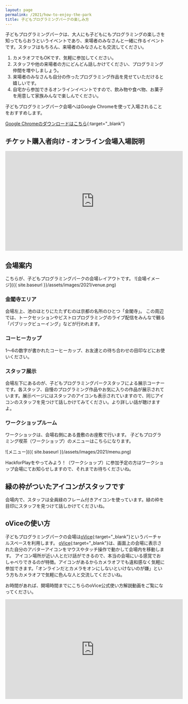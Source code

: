 ```yaml
---
layout: page
permalink: /2021/how-to-enjoy-the-park
title: 子どもプログラミングパークの楽しみ方
---
```


子どもプログラミングパークは、大人にも子どもにもプログラミングの楽しさを知ってもらおうというイベントであり、来場者のみなさんと一緒に作るイベントです。スタッフはもちろん、来場者のみなさんとも交流してください。

1. カメラオフでもOKです、気軽に参加してください。
2. スタッフや他の来場者の方にどんどん話しかけてください、プログラミング仲間を増やしましょう。
3. 来場者のみなさんも自分の作ったプログラミング作品を見せていただけると嬉しいです。
4. 自宅から参加できるオンラインイベントですので、飲み物や食べ物、お菓子を用意して家族みんなで楽しんでください。

子どもプログラミングパーク会場へはGoogle Chromeを使って入場されることをおすすめします。

[Google Chromeのダウンロードはこちら](https://www.google.co.jp/chrome/){:target="_blank"}

## チケット購入者向け - オンライン会場入場説明

<iframe width="560" height="315" src="https://www.youtube.com/embed/k3OtGxLRMaI" title="YouTube video player" frameborder="0" allow="accelerometer; autoplay; clipboard-write; encrypted-media; gyroscope; picture-in-picture" allowfullscreen></iframe>

## 会場案内
こちらが、子どもプログラミングパークの会場レイアウトです。
![会場イメージ]({{ site.baseurl }}/assets/images/2021/venue.png)

### 金閣寺エリア
会場左上、池のほとりにたたずむのは京都の名所のひとつ「金閣寺」。
この周辺では、トークセッションやビストロプログラミングのライブ配信をみんなで観る「パブリックビューイング」などが行われます。

### コーヒーカップ
1〜6の数字が書かれたコーヒーカップ、お友達との待ち合わせの目印などにお使いください。

### スタッフ展示
会場左下にあるのが、子どもプログラミングパークスタッフによる展示コーナーです。各スタッフ、自慢のプログラミング作品やお気に入りの作品が展示されています。展示ページにはスタッフのアイコンも表示されていますので、同じアイコンのスタッフを見つけて話しかけてみてください。より詳しい話が聴けますよ。

### ワークショップルーム
ワークショックは、会場右側にある畳敷のお座敷で行います。
子どもプログラミング喫茶（ワークショップ）のメニューはこちらになります。

![メニュー]({{ site.baseurl }}/assets/images/2021/menu.png)

HackforPlayをやってみよう！（ワークショップ）に参加予定の方はワークショップ会場にてお知らせしますので、それまでお待ちくださいね。

## 緑の枠がついたアイコンがスタッフです
会場内で、スタッフは全員緑のフレーム付きアイコンを使っています。緑の枠を目印にスタッフを見つけて話しかけてくださいね。


## oViceの使い方
子どもプログラミングパークの会場は[oVice](https://ovice.in/ja/){:target="_blank"}というバーチャルスペースを利用します。
[oVice](https://ovice.in/ja/){:target="_blank"}は、画面上の会場に表示された自分のアバターアイコンをマウスやタッチ操作で動かして会場内を移動します。
アイコン場所が近い人とだけ話ができるので、本当の会場にいる感覚でおしゃべりできるのが特徴。アイコンがあるからカメラオフでも違和感なく気軽に参加できます。「オンラインだとカメラをオンにしないといけないのが嫌」という方もカメラオフで気軽に色んな人と交流してくださいね。

お時間があれば、開場時間までにこちらのoVice公式使い方解説動画をご覧になってください。

<iframe width="560" height="315" src="https://www.youtube.com/embed/w3hPpqRnz8w" title="YouTube video player" frameborder="0" allow="accelerometer; autoplay; clipboard-write; encrypted-media; gyroscope; picture-in-picture" allowfullscreen></iframe>

